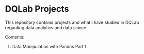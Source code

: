 # DQLab Projects
This repository contains projects and what i have studied in DQLab regarding data analytics and data scince.

Contents:
1. Data Manipulation with Pandas Part 1
